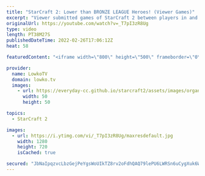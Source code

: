 ```yaml
---
title: "StarCraft 2: Lower than BRONZE LEAGUE Heroes! (Viewer Games)"
excerpt: "Viewer submitted games of StarCraft 2 between players in and below Bronze League. If you have a great game of SC2, submit it to replays@lowko.tv.  Support my work on Patreon: https://www.patreon.com/lowkotv Become a YouTube member: https://lowko.tv/join  More Lowko: https://youtube.com/morelowko Lowko"
originalUrl: https://youtube.com/watch?v=_T7pI3zR8Ug
type: video
length: PT38M27S
publishedDateTime: 2022-02-26T17:06:12Z
heat: 58

featuredContent: "<iframe width=\"800\" height=\"500\" frameborder=\"0\" src=\"https://www.youtube.com/embed/_T7pI3zR8Ug\" allow=\"accelerometer; autoplay; encrypted-media; gyroscope; picture-in-picture\" allowfullscreen></iframe>"

provider:
  name: LowkoTV
  domain: lowko.tv
  images:
    - url: https://everyday-cc.github.io/starcraft2/assets/images/organizations/lowko.tv-50x50.jpg
      width: 50
      height: 50

topics:
  - StarCraft 2

images:
  - url: https://i.ytimg.com/vi/_T7pI3zR8Ug/maxresdefault.jpg
    width: 1280
    height: 720
    isCached: true

secured: "JbNaIpqzvcLbzGejPeYgsWoUIkTZ8rv2oFdhQAQ79lePU6LWRSn6uCygXuk6W6/wBRUsOksZyhLUJw/TO9ThJ9Sna1gRTG1aVlrJzm76eIQrCfCaB4rQTLOpzJh0l6oj2amldxmKZid/ShpyVts0MgFsVpfqXVwlk/idozi80VQOJFl66mtx6/r5d5PHs2g6v7xC+0QuG5UwPTWnMwfGFQkYGvJ1U8UUrZ6bqhz5XEI+XGXx56c8nxB8VijbiImv4ikc0xcPveQC6fmpFOhO7d5/vlj/mVjxm6lU3NzI2d2RVLGlPs8/jzl6vjhYSbOS5v7NQGFJn7txBucD8KslXAt6O/zKfQtfSVp4XewvOYAizF39h4wu6+mnM8xZO0JbNEQfTPjUYzU002bJbkJGGdawjDMnfrkiG16CLESDlSLYIEtdFkPN/1Rnjy8i7JRa;aROUygFKZuo+861VYmbJ4Q=="
---
```


